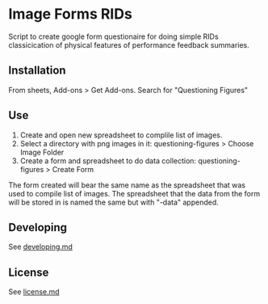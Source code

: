 # Image Forms RIDs

Script to create google form questionaire for doing simple RIDs classicication of physical features of performance feedback summaries.

## Installation
From sheets, Add-ons > Get Add-ons.  Search for "Questioning Figures"

## Use
1. Create and open new spreadsheet to complile list of images.
2. Select a directory with png images in it:
     questioning-figures > Choose Image Folder
3. Create a form and spreadsheet to do data collection:
     questioning-figures > Create Form

The form created will bear the same name as the spreadsheet that was used to compile list of images.
The spreadsheet that the data from the form will be stored in is named the same but with "-data" appended.

## Developing
See [developing.md](developing.md)

## License
See [license.md](license.md)
